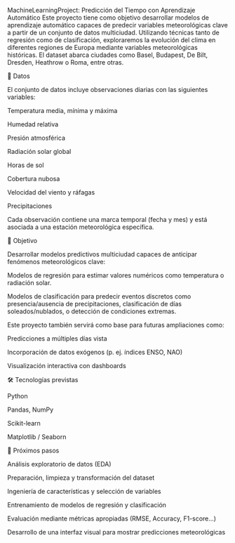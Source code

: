 MachineLearningProject: Predicción del Tiempo con Aprendizaje Automático
Este proyecto tiene como objetivo desarrollar modelos de aprendizaje automático capaces de predecir variables meteorológicas clave a partir de un conjunto de datos multiciudad. Utilizando técnicas tanto de regresión como de clasificación, exploraremos la evolución del clima en diferentes regiones de Europa mediante variables meteorológicas históricas. El dataset abarca ciudades como Basel, Budapest, De Bilt, Dresden, Heathrow o Roma, entre otras.

📁 Datos

El conjunto de datos incluye observaciones diarias con las siguientes variables:

Temperatura media, mínima y máxima

Humedad relativa

Presión atmosférica

Radiación solar global

Horas de sol

Cobertura nubosa

Velocidad del viento y ráfagas

Precipitaciones

Cada observación contiene una marca temporal (fecha y mes) y está asociada a una estación meteorológica específica.

🧠 Objetivo

Desarrollar modelos predictivos multiciudad capaces de anticipar fenómenos meteorológicos clave:

Modelos de regresión para estimar valores numéricos como temperatura o radiación solar.

Modelos de clasificación para predecir eventos discretos como presencia/ausencia de precipitaciones, clasificación de días soleados/nublados, o detección de condiciones extremas.

Este proyecto también servirá como base para futuras ampliaciones como:

Predicciones a múltiples días vista

Incorporación de datos exógenos (p. ej. índices ENSO, NAO)

Visualización interactiva con dashboards

🛠️ Tecnologías previstas

Python

Pandas, NumPy

Scikit-learn

Matplotlib / Seaborn


🚀 Próximos pasos

Análisis exploratorio de datos (EDA)

Preparación, limpieza y transformación del dataset

Ingeniería de características y selección de variables

Entrenamiento de modelos de regresión y clasificación

Evaluación mediante métricas apropiadas (RMSE, Accuracy, F1-score...)

Desarrollo de una interfaz visual para mostrar predicciones meteorológicas
